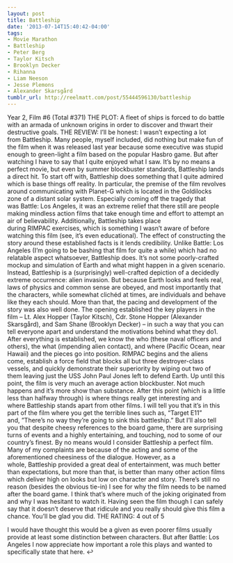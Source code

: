 ```yaml
---
layout: post
title: Battleship
date: '2013-07-14T15:40:42-04:00'
tags:
- Movie Marathon
- Battleship
- Peter Berg
- Taylor Kitsch
- Brooklyn Decker
- Rihanna
- Liam Neeson
- Jesse Plemons
- Alexander Skarsgård
tumblr_url: http://reelmatt.com/post/55444596130/battleship
---
```



Year 2, Film #6 (Total #371)
THE PLOT: A fleet of ships is forced to do battle with an armada of unknown origins in order to discover and thwart their destructive goals.
THE REVIEW: I’ll be honest: I wasn’t expecting a lot from Battleship. Many people, myself included, did nothing but make fun of the film when it was released last year because some executive was stupid enough to green-light a film based on the popular Hasbro game. But after watching I have to say that I quite enjoyed what I saw. It’s by no means a perfect movie, but even by summer blockbuster standards, Battleship lands a direct hit.
To start off with, Battleship does something that I quite admired which is base things off reality. In particular, the premise of the film revolves around communicating with Planet-G which is located in the Goldilocks zone of a distant solar system. Especially coming off the tragedy that was Battle: Los Angeles, it was an extreme relief that there still are people making mindless action films that take enough time and effort to attempt an air of believability. Additionally, Battleship takes place during RIMPAC exercises, which is something I wasn’t aware of before watching this film (see, it’s even educational). The effect of constructing the story around these established facts is it lends credibility. Unlike Battle: Los Angeles (I’m going to be bashing that film for quite a while) which had no relatable aspect whatsoever, Battleship does. It’s not some poorly-crafted mockup and simulation of Earth and what might happen in a given scenario. Instead, Battleship is a (surprisingly) well-crafted depiction of a decidedly extreme occurrence: alien invasion. But because Earth looks and feels real, laws of physics and common sense are obeyed, and most importantly that the characters, while somewhat clichéd at times, are individuals and behave like they each should.
More than that, the pacing and development of the story was also well done. The opening established the key players in the film – Lt. Alex Hopper (Taylor Kitsch), Cdr. Stone Hopper (Alexander Skarsgård), and Sam Shane (Brooklyn Decker) – in such a way that you can tell everyone apart and understand the motivations behind what they do1. After everything is established, we know the who (these naval officers and others), the what (impending alien contact), and where (Pacific Ocean, near Hawaii) and the pieces go into position. RIMPAC begins and the aliens come, establish a force field that blocks all but three destroyer-class vessels, and quickly demonstrate their superiority by wiping out two of them leaving just the USS John Paul Jones left to defend Earth. Up until this point, the film is very much an average action blockbuster. Not much happens and it’s more show than substance. After this point (which is a little less than halfway through) is where things really get interesting and where Battleship stands apart from other films. I will tell you that it’s in this part of the film where you get the terrible lines such as, “Target E11” and, ”There’s no way they’re going to sink this battleship.” But I’ll also tell you that despite cheesy references to the board game, there are surprising turns of events and a highly entertaining, and touching, nod to some of our country’s finest.
By no means would I consider Battleship a perfect film. Many of my complaints are because of the acting and some of the aforementioned cheesiness of the dialogue. However, as a whole, Battleship provided a great deal of entertainment, was much better than expectations, but more than that, is better than many other action films which deliver high on looks but low on character and story. There’s still no reason (besides the obvious tie-in) I see for why the film needs to be named after the board game. I think that’s where much of the joking originated from and why I was hesitant to watch it. Having seen the film though I can safely say that it doesn’t deserve that ridicule and you really should give this film a chance. You’ll be glad you did.
THE RATING: 4 out of 5 

I would have thought this would be a given as even poorer films usually provide at least some distinction between characters. But after Battle: Los Angeles I now appreciate how important a role this plays and wanted to specifically state that here. ↩

